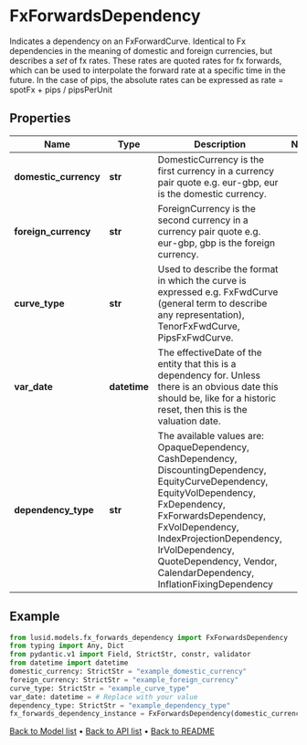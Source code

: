 # FxForwardsDependency

Indicates a dependency on an FxForwardCurve. Identical to Fx dependencies in the meaning of domestic and foreign currencies, but describes a *set* of fx rates. These rates are quoted rates for fx forwards, which can be used to interpolate the forward rate at a specific time in the future. In the case of pips, the absolute rates can be expressed as rate = spotFx + pips / pipsPerUnit
## Properties
Name | Type | Description | Notes
------------ | ------------- | ------------- | -------------
**domestic_currency** | **str** | DomesticCurrency is the first currency in a currency pair quote e.g. eur-gbp, eur is the domestic currency. | 
**foreign_currency** | **str** | ForeignCurrency is the second currency in a currency pair quote e.g. eur-gbp, gbp is the foreign currency. | 
**curve_type** | **str** | Used to describe the format in which the curve is expressed e.g. FxFwdCurve (general term to describe any representation), TenorFxFwdCurve, PipsFxFwdCurve. | 
**var_date** | **datetime** | The effectiveDate of the entity that this is a dependency for. Unless there is an obvious date this should be, like for a historic reset, then this is the valuation date. | 
**dependency_type** | **str** | The available values are: OpaqueDependency, CashDependency, DiscountingDependency, EquityCurveDependency, EquityVolDependency, FxDependency, FxForwardsDependency, FxVolDependency, IndexProjectionDependency, IrVolDependency, QuoteDependency, Vendor, CalendarDependency, InflationFixingDependency | 
## Example

```python
from lusid.models.fx_forwards_dependency import FxForwardsDependency
from typing import Any, Dict
from pydantic.v1 import Field, StrictStr, constr, validator
from datetime import datetime
domestic_currency: StrictStr = "example_domestic_currency"
foreign_currency: StrictStr = "example_foreign_currency"
curve_type: StrictStr = "example_curve_type"
var_date: datetime = # Replace with your value
dependency_type: StrictStr = "example_dependency_type"
fx_forwards_dependency_instance = FxForwardsDependency(domestic_currency=domestic_currency, foreign_currency=foreign_currency, curve_type=curve_type, var_date=var_date, dependency_type=dependency_type)

```

[Back to Model list](../README.md#documentation-for-models) &#8226; [Back to API list](../README.md#documentation-for-api-endpoints) &#8226; [Back to README](../README.md)

